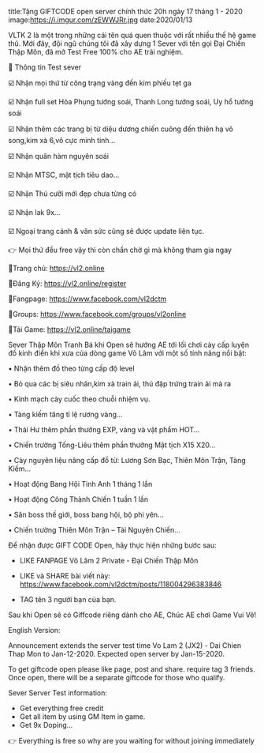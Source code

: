 title:Tặng GIFTCODE open server chính thức 20h ngày 17 tháng 1 - 2020
image:https://i.imgur.com/zEWWJRr.jpg
date:2020/01/13


VLTK 2 là một trong những cái tên quá quen thuộc với rất nhiều thế hệ game thủ.  Mới đây, đội ngũ chúng tôi đã xây dựng 1 Sever với tên gọi Đại Chiến Thập Môn, đã mở Test Free 100% cho AE trải nghiệm.

📛 Thông tin Test sever

☑️ Nhận mọi thứ từ công trạng vàng đến kim phiếu tẹt ga

☑️ Nhận full set Hỏa Phụng tướng soái, Thanh Long tướng soái, Uy hổ tướng soái

☑️ Nhận thêm các trang bị từ diệu dương chiến cuông đến thiên hạ vô song,kim xà 6,vô cực minh tinh...

☑️ Nhận quân hàm nguyên soái

☑️ Nhận MTSC, mật tịch tiêu dao...

☑️ Nhận Thú cưỡi mới đẹp chưa từng có

☑️ Nhận lak 9x...

☑️ Ngoại trang cánh & văn sức cũng sẽ được update liên tục.

👉 Mọi thứ đều free vậy thì còn chần chờ gì mà không tham gia ngay

🔰Trang chủ: https://vl2.online

🔰Đăng Ký: https://vl2.online/register

🔰Fangpage: https://www.facebook.com/vl2dctm

🔰Groups: https://www.facebook.com/groups/vl2online

🔰Tải Game: https://vl2.online/taigame


Sever Thập Môn Tranh Bá khi Open sẽ hướng AE tới lối chơi cày cấp luyện đồ kinh điển khi xưa của dòng game Võ Lâm với một số tính năng nổi bật:

• Nhận thêm đồ theo từng cấp độ level

• Bỏ qua các bị siêu nhân,kim xà train ải, thú đập trứng train ải mà ra

• Kinh mạch cày cuốc theo chuỗi nhiệm vụ.

• Tàng kiếm tăng tỉ lệ rương vàng…

• Thái Hư thêm phần thưởng EXP, vàng và vật phẩm HOT…

• Chiến trường Tống-Liêu thêm phần thưởng Mật tịch X15 X20…

• Cày nguyên liệu nâng cấp đồ từ: Lương Sơn Bạc, Thiên Môn Trận, Tàng Kiếm…

• Hoạt động Bang Hội Tinh Anh 1 tháng 1 lần

• Hoạt động Công Thành Chiến 1 tuần 1 lần

• Săn boss thế giới, boss bang hội, bộ phi yên…

• Chiến trường Thiên Môn Trận – Tài Nguyên Chiến…


Để nhận được GIFT CODE Open, hãy thực hiện những bước sau:

* LIKE FANPAGE Võ Lâm 2 Private - Đại Chiến Thập Môn

* LIKE và SHARE bài viết này: https://www.facebook.com/vl2dctm/posts/118004296383846

* TAG tên 3 người bạn của bạn. 

Sau khi Open sẽ có Giffcode riêng dành cho AE, Chúc AE chơi Game Vui Vẻ!


English Version:

Announcement extends the server test time Vo Lam 2 (JX2) - Dai Chien Thap Mon to Jan-12-2020. Expected open server by Jan-15-2020.

To get giftcode open please like page, post and share. require tag 3 friends. Once open, there will be a separate giftcode for those who qualify.

Sever Server Test information:

- Get everything free credit
- Get all item by using GM Item in game.
- Get 9x Doping...

👉 Everything is free so why are you waiting for without joining immediately
